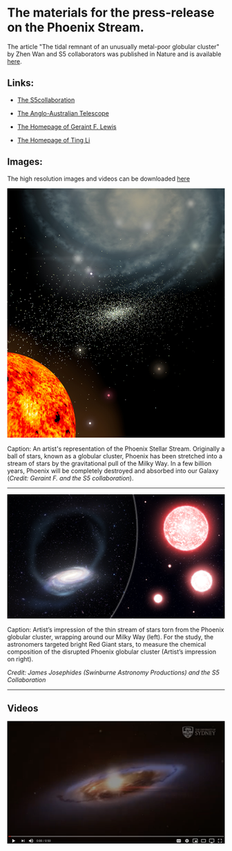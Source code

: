 # The materials for the press-release on the Phoenix Stream.

The article "The tidal remnant of an unusually metal-poor globular cluster" by Zhen Wan and S5​ collaborators was published in Nature and is available [here](https://www.nature.com/articles/s41586-020-2483-6). 

## Links:

- [The S5​ collaboration](https://s5collab.github.io)

- [The Anglo-Australian Telescope](https://aat.anu.edu.au/about-us/AAT)

- [The Homepage of Geraint F. Lewis](https://www.geraintflewis.com)

- [The Homepage of Ting Li](https://sazabi4.github.io)

## Images:

The high resolution images and videos can be downloaded [here](./Images_Videos/)



![Phoenix_Artist_Rep](./Images_Videos/Phoenix_Artist_Rep.jpg)

Caption: An artist's representation of the Phoenix Stellar Stream. Originally a ball of stars, known as a globular cluster, Phoenix has been stretched into a stream of stars by the gravitational pull of the Milky Way. In a few billion years, Phoenix will be completely destroyed and absorbed into our Galaxy (*Credit: Geraint F. 
and the S5 collaboration*).

---

![Phoenix_Stream_Artist_Rep](./Images_Videos/Phoenix_Stream_Artist_Rep.jpg)

Caption: Artist’s impression of the thin stream of stars torn from the Phoenix globular cluster, wrapping around our Milky Way (left). For the study, the astronomers targeted bright Red Giant stars, to measure the chemical composition of the disrupted Phoenix globular cluster (Artist’s impression on right).

*Credit: James Josephides (Swinburne Astronomy Productions) and the S5 Collaboration*

----

## Videos

[![Phoenix Stream](./Images_Videos/video_cover.png)](https://youtu.be/BjiKhp15GbA)

